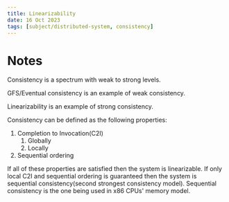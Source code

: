 ```yaml
---
title: Linearizability
date: 16 Oct 2023
tags: [subject/distributed-system, consistency]
---
```

# Notes
Consistency is a spectrum with weak to strong levels.

GFS/Eventual consistency is an example of weak consistency.

Linearizability is an example of strong consistency.

Consistency can be defined as the following properties:
1) Completion to Invocation(C2I)
	1) Globally
	2) Locally
2) Sequential ordering 

If all of these properties are satisfied then the system is linearizable.
If only local C2I and sequential ordering is guaranteed then the system is sequential consistency(second strongest consistency model). Sequential consistency is the one being used in x86 CPUs' memory model.